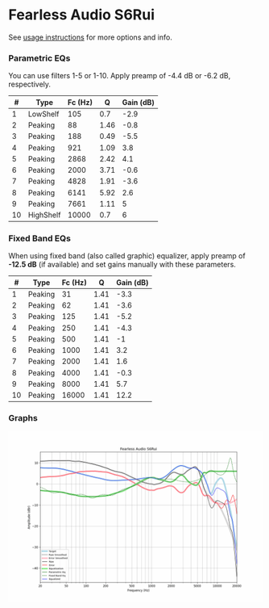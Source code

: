 # Fearless Audio S6Rui
See [usage instructions](https://github.com/jaakkopasanen/AutoEq#usage) for more options and info.

### Parametric EQs
You can use filters 1-5 or 1-10. Apply preamp of -4.4 dB or -6.2 dB, respectively.

|   # | Type      |   Fc (Hz) |    Q |   Gain (dB) |
|-----|-----------|-----------|------|-------------|
|   1 | LowShelf  |       105 | 0.7  |        -2.9 |
|   2 | Peaking   |        88 | 1.46 |        -0.8 |
|   3 | Peaking   |       188 | 0.49 |        -5.5 |
|   4 | Peaking   |       921 | 1.09 |         3.8 |
|   5 | Peaking   |      2868 | 2.42 |         4.1 |
|   6 | Peaking   |      2000 | 3.71 |        -0.6 |
|   7 | Peaking   |      4828 | 1.91 |        -3.6 |
|   8 | Peaking   |      6141 | 5.92 |         2.6 |
|   9 | Peaking   |      7661 | 1.11 |         5   |
|  10 | HighShelf |     10000 | 0.7  |         6   |

### Fixed Band EQs
When using fixed band (also called graphic) equalizer, apply preamp of **-12.5 dB** (if available) and set gains manually with these parameters.

|   # | Type    |   Fc (Hz) |    Q |   Gain (dB) |
|-----|---------|-----------|------|-------------|
|   1 | Peaking |        31 | 1.41 |        -3.3 |
|   2 | Peaking |        62 | 1.41 |        -3.6 |
|   3 | Peaking |       125 | 1.41 |        -5.2 |
|   4 | Peaking |       250 | 1.41 |        -4.3 |
|   5 | Peaking |       500 | 1.41 |        -1   |
|   6 | Peaking |      1000 | 1.41 |         3.2 |
|   7 | Peaking |      2000 | 1.41 |         1.6 |
|   8 | Peaking |      4000 | 1.41 |        -0.3 |
|   9 | Peaking |      8000 | 1.41 |         5.7 |
|  10 | Peaking |     16000 | 1.41 |        12.2 |

### Graphs
![](./Fearless%20Audio%20S6Rui.png)
